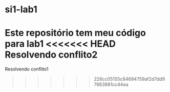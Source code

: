 si1-lab1
========

Este repositório tem meu código para lab1
<<<<<<< HEAD
Resolvendo conflito2
=======
Resolvendo conflito1
>>>>>>> 226cc05155c84694759af2d7dd97663981cc44ea
